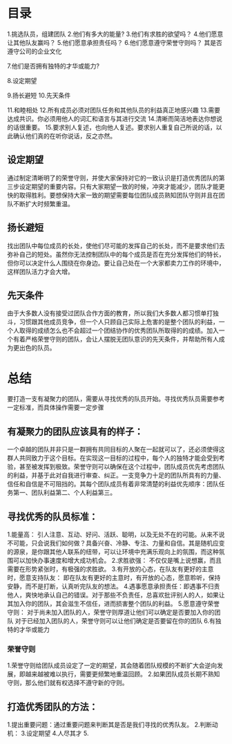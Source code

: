 # 目录
1.挑选队员，组建团队
2.他们有多大的能量?
3.他们有求胜的欲望吗？
4.他们愿意让其他队友赢吗？
5.他们愿意承担责任吗？
6.他们愿意遵守荣誉守则吗？
  其是否遵守公司的企业文化

7.他们是否拥有独特的才华或能力?

8.设定期望

9.扬长避短
10.先天条件

11.和睦相处
12.所有成员必须对团队任务和其他队员的利益真正地感兴趣
13.需要达成共识。你必须用他人的词汇和语言与其进行交流
14.清晰而简洁地表达你想说的话很重要。
15.要求别人复述，也向他人复述。要求别人重复自己所说的话，以此确认他们真的在听你说话，反之亦然。

## 设定期望
  通过制定清晰明了的荣誉守则，并使大家保持对它的一致认识是打造优秀团队的第三步设定期望的重要内容。只有大家期望一致的时候，冲突才能减少，团队才能更快的取得胜利。要想保持大家一致的期望需要每位团队成员熟知团队守则并且在团队不断扩大时频繁重温。

## 扬长避短
  找出团队中每位成员的长处，使他们尽可能的发挥自己的长处，而不是要求他们去弥补自己的短处。虽然你无法控制团队中的每个成员是否在充分发挥他们的特长，但你可以决定什么人围绕在你身边。要让自己处在一个大家都卖力工作的环境中，这样团队活力才会大增。

## 先天条件
  由于大多数人没有接受过团队合作方面的教育，所以我们大多数人都习惯单打独斗，习惯跟其他成员竞争，但一个人只顾自己实际上危害的是整个团队的利益，一个人取得的成绩怎么也不会超过一个团结协作的优秀团队所取得的的成绩。加入一个有着严格荣誉守则的团队，会让人摆脱无团队意识的先天条件，并帮助所有人成为更出色的队员。

# 总结
要打造一支有凝聚力的团队，需要从寻找优秀的队员开始。寻找优秀队员需要参考一定标准，而具体操作需要一定步骤

## 有凝聚力的团队应该具有的样子：
一个卓越的团队并非只是一群拥有共同目标的人聚在一起就可以了，还必须使得这群人共同致力于这个目标。在实现这一目标的过程中，每个人的独特才能会受到考验，甚至被发挥到极致。荣誉守则可以确保在这个过程中，团队成员优先考虑团队的利益，并基于此对自我进行审查、纠正。一支竞争力十足的团队所具有的力量、信任和自信是不可阻挡的。其每个团队成员有着非常清楚的利益优先顺序：团队任务第一、团队利益第二、个人利益第三。

## 寻找优秀的队员标准：
1.能量高：
  引人注意、互动、好问、活跃、聪明，以及无处不在的可能。从来不说不可能，只会说我们如何做？具备兴奋、冷静、专注、力量和自信。其是随机应变的源泉，是你跟其他人联系的纽带，可以让环境中充满乐观向上的氛围，而这种氛围可以加快办事速度和增大成功机会。
2.求胜欲强：
  不仅仅是嘴上说想赢，而且需要在形势紧张时，有极强的求胜欲。
3.有开放的心态，在队友有更好的主意时，愿意支持队友：
  即在队友有更好的主意时，有开放的心态，愿意聆听，保持安静，而不是打断，认真听完队友的想法。
4.遇事愿意承担责任：即遇事不归责他人，爽快地承认自己的错误。对于那些不负责任，总喜欢批评别人的人，如果让其加入你的团队，其会滋生不信任，进而损害整个团队的利益。
5.愿意遵守荣誉守则：
  对于尚未加入团队的人，荣誉守则厚道让他们可以确定是否要加入你的团队
  对于已经加入团队的人，荣誉守则可以让他们确定是否要留在你的团队
6.有独特的才华或能力

### 荣誉守则
  1.荣誉守则给团队成员设定了一定的期望，其会随着团队规模的不断扩大会逆向发展，即越来越被难以执行，需要更频繁地重温回顾。
  2.如果团队成员长期不熟知守则，那么他们就有权选择不遵守新的守则。

## 打造优秀团队的方法：
  1.提出重要问题：通过重要问题来判断其是否是我们寻找的优秀队友。
  2.判断动机：
  3.设定期望
  4.人尽其才
  5.








